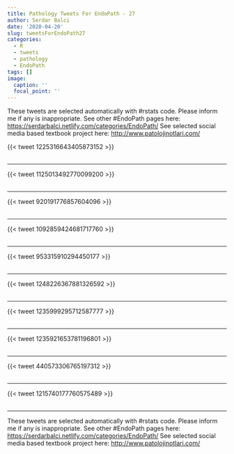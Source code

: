 ```yaml
---
title: Pathology Tweets For EndoPath - 27
author: Serdar Balci
date: '2020-04-20'
slug: tweetsForEndoPath27
categories:
  - R
  - tweets
  - pathology
  - EndoPath
tags: []
image:
  caption: ''
  focal_point: ''
---
```



These tweets are selected automatically with #rstats code. Please inform me if any is inappropriate.
See other #EndoPath pages here: https://serdarbalci.netlify.com/categories/EndoPath/ 
See selected social media based textbook project here: http://www.patolojinotlari.com/

{{< tweet 1225316643405873152 >}}
<br>
<br>
<hr>
{{< tweet 1125013492770099200 >}}
<br>
<br>
<hr>
{{< tweet 920191776857604096 >}}
<br>
<br>
<hr>
{{< tweet 1092859424681717760 >}}
<br>
<br>
<hr>
{{< tweet 953315910294450177 >}}
<br>
<br>
<hr>
{{< tweet 1248226367881326592 >}}
<br>
<br>
<hr>
{{< tweet 1235999295712587777 >}}
<br>
<br>
<hr>
{{< tweet 1235921653781196801 >}}
<br>
<br>
<hr>
{{< tweet 440573306765197312 >}}
<br>
<br>
<hr>
{{< tweet 1215740177760575489 >}}
<br>
<br>
<hr>


These tweets are selected automatically with #rstats code. Please inform me if any is inappropriate.
See other #EndoPath pages here: https://serdarbalci.netlify.com/categories/EndoPath/ 
See selected social media based textbook project here: http://www.patolojinotlari.com/
